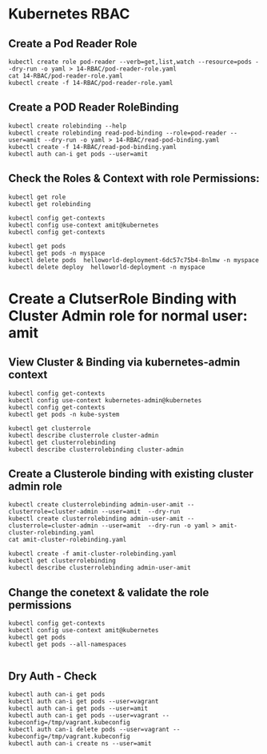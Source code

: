 # Kubernetes RBAC 

## Create a Pod Reader Role
```
kubectl create role pod-reader --verb=get,list,watch --resource=pods --dry-run -o yaml > 14-RBAC/pod-reader-role.yaml
cat 14-RBAC/pod-reader-role.yaml 
kubectl create -f 14-RBAC/pod-reader-role.yaml
```

## Create a POD Reader RoleBinding 
```
kubectl create rolebinding --help
kubectl create rolebinding read-pod-binding --role=pod-reader --user=amit --dry-run -o yaml > 14-RBAC/read-pod-binding.yaml
kubectl create -f 14-RBAC/read-pod-binding.yaml
kubectl auth can-i get pods --user=amit 
```

## Check the Roles & Context with role Permissions:
```
kubectl get role
kubectl get rolebinding 

kubectl config get-contexts
kubectl config use-context amit@kubernetes
kubectl config get-contexts

kubectl get pods 
kubectl get pods -n myspace
kubectl delete pods  helloworld-deployment-6dc57c75b4-8nlmw -n myspace
kubectl delete deploy  helloworld-deployment -n myspace
```


# Create a ClutserRole Binding with Cluster Admin role for normal user: amit


## View Cluster & Binding via kubernetes-admin context
```
kubectl config get-contexts
kubectl config use-context kubernetes-admin@kubernetes
kubectl config get-contexts
kubectl get pods -n kube-system

kubectl get clusterrole
kubectl describe clusterrole cluster-admin
kubectl get clusterrolebinding
kubectl describe clusterrolebinding cluster-admin
```

## Create a Clusterole binding with existing cluster admin role
```
kubectl create clusterrolebinding admin-user-amit --clusterrole=cluster-admin --user=amit  --dry-run 
kubectl create clusterrolebinding admin-user-amit --clusterrole=cluster-admin --user=amit  --dry-run -o yaml > amit-cluster-rolebinding.yaml
cat amit-cluster-rolebinding.yaml 

kubectl create -f amit-cluster-rolebinding.yaml
kubectl get clusterrolebinding
kubectl describe clusterrolebinding admin-user-amit
```

## Change the conetext & validate the role permissions
```
kubectl config get-contexts
kubectl config use-context amit@kubernetes
kubectl get pods 
kubectl get pods --all-namespaces
   
```



## Dry Auth - Check
```
kubectl auth can-i get pods
kubectl auth can-i get pods --user=vagrant
kubectl auth can-i get pods --user=amit
kubectl auth can-i get pods --user=vagrant --kubeconfig=/tmp/vagrant.kubeconfig
kubectl auth can-i delete pods --user=vagrant --kubeconfig=/tmp/vagrant.kubeconfig
kubectl auth can-i create ns --user=amit

```
